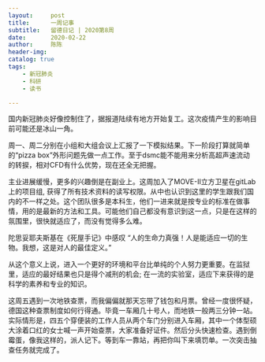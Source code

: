 ```yaml
---
layout:     post
title:      一周记事
subtitle:   留德日记 | 2020第8周
date:       2020-02-22
author:     陈陈
header-img: 
catalog: true
tags:
    - 新冠肺炎
    - 科研
    - 读书

---
```


国内新冠肺炎好像控制住了，据报道陆续有地方开始复工。这次疫情产生的影响目前可能还是冰山一角。

周一、周二分别在小组和大组会议上汇报了一下模拟结果。下一阶段打算就简单的“pizza box”外形问题先做一点工作。至于dsmc能不能用来分析高超声速流动的转捩，相对CFD有什么优势，现在还全无把握。

主业进展缓慢，更多的兴趣倒是在副业上。这周加入了MOVE-II立方卫星在gitLab上的项目组, 获得了所有技术资料的读写权限。从中也认识到这里的学生跟我们国内的不一样之处。这个团队很多是本科生，他们一进来就是按专业的标准在做事情，用的是最新的方法和工具。可能他们自己都没有意识到这一点，只是在这样的氛围里，很快就适应了，而没有觉得多么难。

陀思妥耶夫斯基在《死屋手记》中感叹 “人的生命力真强！人是能适应一切的生物。我想，这是对人的最佳定义。” 

从这个意义上说，进入一个更好的环境和平台比单纯的个人努力更重要。在监狱里，适应的最好结果也只是得个减刑的机会; 在一流的实验室，适应下来获得的是科学的素养和专业的知识。

这周五遇到一次地铁查票，而我偏偏就那天忘带了钱包和月票。曾经一度很怀疑，德国这种查票制度如何行得通。毕竟一车厢几十号人，而地铁一般两三分钟一站。实际情形是，四五个穿便装的工作人员从两个车门分别进入车厢，其中一个体型硕大涂着口红的女士喊一声开始查票，大家准备好证件。然后分头快速检查。遇到倒霉蛋，像我这样的，派人记下。等到车一靠站，再把你叫下来填罚单。一次突击抽查任务就完成了。
